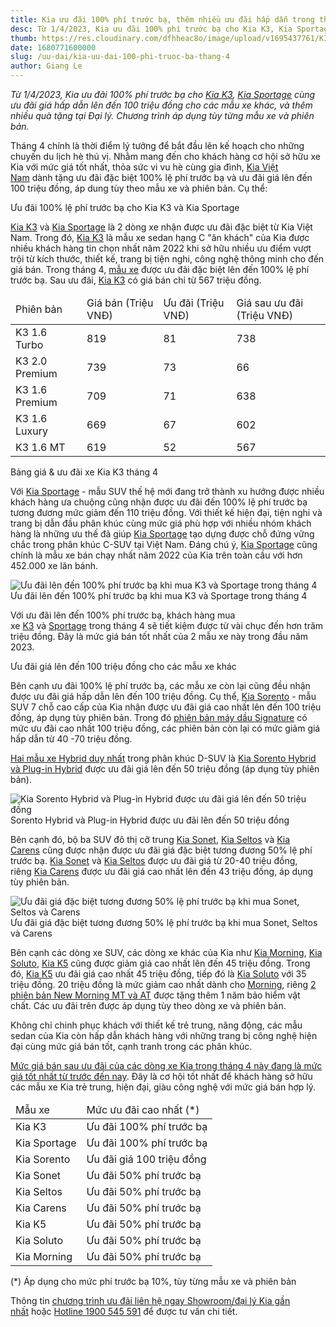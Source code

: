 ```yaml
---
title: Kia ưu đãi 100% phí trước bạ, thêm nhiều ưu đãi hấp dẫn trong tháng 4
desc: Từ 1/4/2023, Kia ưu đãi 100% phí trước bạ cho Kia K3, Kia Sportage cùng ưu đãi giá hấp dẫn lên đến 100 triệu đồng cho các mẫu xe khác, và thêm nhiều quà tặng tại Đại lý. Chương trình áp dụng tùy từng mẫu xe và phiên bản.
thumb: https://res.cloudinary.com/dfhheac8o/image/upload/v1695437761/KIA/KIA%20Posts/kia-uu-dai-thang-4-thumb_ivavfc.webp
date: 1680771600000
slug: /uu-dai/kia-uu-dai-100-phi-truoc-ba-thang-4
author: Giang Le
---
```


_Từ 1/4/2023, Kia ưu đãi 100% phí trước bạ cho [Kia K3](https://thenewk3.kiavietnam.com.vn/), [Kia Sportage](https://sportage.kiavietnam.com.vn/) cùng ưu đãi giá hấp dẫn lên đến 100 triệu đồng cho các mẫu xe khác, và thêm nhiều quà tặng tại Đại lý. Chương trình áp dụng tùy từng mẫu xe và phiên bản._

Tháng 4 chính là thời điểm lý tưởng để bắt đầu lên kế hoạch cho những chuyến du lịch hè thú vị. Nhằm mang đến cho khách hàng cơ hội sở hữu xe Kia với mức giá tốt nhất, thỏa sức vi vu hè cùng gia đình, [Kia Việt Nam](https://kiavietnam.com.vn/) dành tặng ưu đãi đặc biệt 100% lệ phí trước bạ và ưu đãi giá lên đến 100 triệu đồng, áp dung tùy theo mẫu xe và phiên bản. Cụ thể:

Ưu đãi 100% lệ phí trước bạ cho Kia K3 và Kia Sportage

[Kia K3](https://thenewk3.kiavietnam.com.vn/) và [Kia Sportage](https://sportage.kiavietnam.com.vn/) là 2 dòng xe nhận được ưu đãi đặc biệt từ Kia Việt Nam. Trong đó, [Kia K3](https://thenewk3.kiavietnam.com.vn/) là mẫu xe sedan hạng C "ăn khách" của Kia được nhiều khách hàng tin chọn nhất năm 2022 khi sở hữu nhiều ưu điểm vượt trội từ kích thước, thiết kế, trang bị tiện nghi, công nghệ thông minh cho đến giá bán. Trong tháng 4, [mẫu xe](https://thenewk3.kiavietnam.com.vn/) được ưu đãi đặc biệt lên đến 100% lệ phí trước bạ. Sau ưu đãi, [Kia K3](https://thenewk3.kiavietnam.com.vn/) có giá bán chỉ từ 567 triệu đồng.

<table>
  <thead>
    <tr>
      <td>Phiên bản</td>
      <td>Giá bán (Triệu VNĐ)</td>
      <td>Ưu đãi (Triệu VNĐ)</td>
      <td>Giá sau ưu đãi (Triệu VNĐ)</td>
    </tr>
  </thead>

  <tbody>
    <tr>
      <td>K3 1.6 Turbo</td>
      <td>819</td>
      <td>81</td>
      <td>738</td>
    </tr>
    <tr>
      <td>K3 2.0 Premium</td>
      <td>739</td>
      <td>73</td>
      <td>66</td>
    </tr>
    <tr>
      <td>K3 1.6 Premium</td>
      <td>709</td>
      <td>71</td>
      <td>638</td>
    </tr>
    <tr>
      <td>K3 1.6 Luxury</td>
      <td>669</td>
      <td>67</td>
      <td>602</td>
    </tr>
    <tr>
      <td>K3 1.6 MT</td>
      <td>619</td>
      <td>52</td>
      <td>567</td>
    </tr>
  </tbody>
</table>

<p class="table-title">Bảng giá & ưu đãi xe Kia K3 tháng 4</p>

Với [Kia Sportage](https://sportage.kiavietnam.com.vn/) - mẫu SUV thế hệ mới đang trở thành xu hướng được nhiều khách hàng ưa chuộng cũng nhận được ưu đãi đến 100% lệ phí trước bạ tương đương mức giảm đến 110 triệu đồng. Với thiết kế hiện đại, tiện nghi và trang bị dẫn đầu phân khúc cùng mức giá phù hợp với nhiều nhóm khách hàng là những ưu thế đã giúp [Kia Sportage](https://sportage.kiavietnam.com.vn/) tạo dựng được chỗ đứng vững chắc trong phân khúc C-SUV tại Việt Nam. Đáng chú ý, [Kia Sportage](https://sportage.kiavietnam.com.vn/) cũng chính là mẫu xe bán chạy nhất năm 2022 của Kia trên toàn cầu với hơn 452.000 xe lăn bánh.

<div class="post-img-wrapper" style={{aspectRatio:1.776}}>
<Image src="https://res.cloudinary.com/dfhheac8o/image/upload/v1695355841/KIA/KIA%20Posts/kia-uu-dai-thang-4-100-phan-tram-phi-truoc-ba_fwflzw.webp" alt="Ưu đãi lên đến 100% phí trước bạ khi mua K3 và Sportage trong tháng 4" fill={true} />
<span class="post-img-title">Ưu đãi lên đến 100% phí trước bạ khi mua K3 và Sportage trong tháng 4</span>
</div>

Với ưu đãi lên đến 100% phí trước bạ, khách hàng mua xe [K3](https://thenewk3.kiavietnam.com.vn/) và [Sportage](https://sportage.kiavietnam.com.vn/) trong tháng 4 sẽ tiết kiệm được từ vài chục đến hơn trăm triệu đồng. Đây là mức giá bán tốt nhất của 2 mẫu xe này trong đầu năm 2023.

Ưu đãi giá lên đến 100 triệu đồng cho các mẫu xe khác

Bên cạnh ưu đãi 100% lệ phí trước bạ, các mẫu xe còn lại cũng đều nhận được ưu đãi giá hấp dẫn lên đến 100 triệu đồng. Cụ thể, [Kia Sorento](https://sorento.kiavietnam.com.vn/) - mẫu SUV 7 chỗ cao cấp của Kia nhận được ưu đãi giá cao nhất lên đến 100 triệu đồng, áp dụng tùy phiên bản. Trong đó [phiên bản máy dầu Signature](https://sorento.kiavietnam.com.vn/) có mức ưu đãi cao nhất 100 triệu đồng, các phiên bản còn lại có mức giảm giá hấp dẫn từ 40 -70 triệu đồng.

[Hai mẫu xe Hybrid duy nhất](https://sorentohybrid.kiavietnam.com.vn/) trong phân khúc D-SUV là [Kia Sorento Hybrid và Plug-in Hybrid](https://sorentohybrid.kiavietnam.com.vn/) được ưu đãi giá lên đến 50 triệu đồng (áp dụng tùy phiên bản).

<div class="post-img-wrapper" style={{aspectRatio:1.776}}>
<Image src="https://res.cloudinary.com/dfhheac8o/image/upload/v1695355842/KIA/KIA%20Posts/kia-uu-dai-thang-4-100-trieu-dong-cho-suv_hmyace.webp" alt=" Kia Sorento Hybrid và Plug-in Hybrid được ưu đãi giá lên đến 50 triệu đồng" fill={true} />
<span class="post-img-title">Sorento Hybrid và Plug-in Hybrid được ưu đãi lên đến 50 triệu đồng</span>
</div>

Bên cạnh đó, bộ ba SUV đô thị cỡ trung [Kia Sonet](https://seltossonet.kiavietnam.com.vn/kia-sonet), [Kia Seltos](https://seltos.kiavietnam.com.vn/) và [Kia Carens](https://carens.kiavietnam.com.vn/) cũng được nhận được ưu đãi giá đặc biệt tương đương 50% lệ phí trước bạ. [Kia Sonet](https://seltossonet.kiavietnam.com.vn/kia-sonet) và [Kia Seltos](https://seltos.kiavietnam.com.vn/) được ưu đãi giá từ 20-40 triệu đồng, riêng [Kia Carens](https://carens.kiavietnam.com.vn/) được ưu đãi giá cao nhất lên đến 43 triệu đồng, áp dụng tùy phiên bản.

<div class="post-img-wrapper" style={{aspectRatio:1.776}}>
<Image src="https://res.cloudinary.com/dfhheac8o/image/upload/v1695355845/KIA/KIA%20Posts/kia-uu-dai-thang-4-50-phan-tram-phi-truoc-ba_jzdboe.webp" alt="Ưu đãi giá đặc biệt tương đương 50% lệ phí trước bạ khi mua Sonet, Seltos và Carens" fill={true} />
<span class="post-img-title">Ưu đãi giá đặc biệt tương đương 50% lệ phí trước bạ khi mua Sonet, Seltos và Carens</span>
</div>

Bên cạnh các dòng xe SUV, các dòng xe khác của Kia như [Kia Morning](https://kiavietnam.com.vn/chi-tiet-san-pham/morning), [Kia Soluto](https://kiavietnam.com.vn/chi-tiet-san-pham/soluto), [Kia K5](https://k3k5.kiavietnam.com.vn/k5) cũng được giảm giá cao nhất lên đến 45 triệu đồng. Trong đó, [Kia K5](https://k3k5.kiavietnam.com.vn/k5) ưu đãi giá cao nhất 45 triệu đồng, tiếp đó là [Kia Soluto](https://kiavietnam.com.vn/chi-tiet-san-pham/soluto) với 35 triệu đồng. 20 triệu đồng là mức giảm cao nhất dành cho [Morning](https://kiavietnam.com.vn/chi-tiet-san-pham/morning), riêng [2 phiên bản New Morning MT và AT](https://newmorning.kiavietnam.com.vn/) được tặng thêm 1 năm bảo hiểm vật chất. Các ưu đãi trên được áp dụng tùy theo dòng xe và phiên bản.

Không chỉ chinh phục khách với thiết kế trẻ trung, năng động, các mẫu sedan của Kia còn hấp dẫn khách hàng với những trang bị công nghệ hiện đại cùng mức giá bán tốt, cạnh tranh trong các phân khúc.

[Mức giá bán sau ưu đãi của các dòng xe Kia trong tháng 4 này đang là mức giá tốt nhất từ trước đến nay](https://kiavietnam.com.vn/tin-tuc/chi-tiet/kia-uu-dai-100-phi-truoc-ba-them-nhieu-uu-dai-hap-dan-trong-thang-4). Đây là cơ hội tốt nhất để khách hàng sở hữu các mẫu xe Kia trẻ trung, hiện đại, giàu công nghệ với mức giá bán hợp lý.

<table>
  <thead>
    <tr>
      <td>Mẫu xe</td>
      <td>Mức ưu đãi cao nhất (*)</td>
    </tr>
  </thead>

  <tbody>
    <tr>
      <td>Kia K3</td>
      <td>Ưu đãi 100% phí trước bạ</td>
    </tr>
    <tr>
      <td>Kia Sportage</td>
      <td>Ưu đãi 100% phí trước bạ</td>
    </tr>
    <tr>
      <td>Kia Sorento</td>
      <td>Ưu đãi giá 100 triệu đồng</td>
    </tr>
    <tr>
      <td>Kia Sonet</td>
      <td>Ưu đãi 50% phí trước bạ</td>
    </tr>
     <tr>
      <td>Kia Seltos</td>
      <td>Ưu đãi 50% phí trước bạ</td>
    </tr>
     <tr>
      <td>Kia Carens</td>
      <td>Ưu đãi 50% phí trước bạ</td>
    </tr>
    <tr>
      <td>Kia K5</td>
      <td>Ưu đãi 50% phí trước bạ</td>
    </tr>
    <tr>
      <td>Kia Soluto</td>
      <td>Ưu đãi 50% phí trước bạ</td>
    </tr>
     <tr>
      <td>Kia Morning</td>
      <td>Ưu đãi 50% phí trước bạ</td>
    </tr>
  </tbody>
</table>

<p class="table-title">(*) Áp dụng cho mức phí trước bạ 10%, tùy từng mẫu xe và phiên bản</p>

Thông tin [chương trình ưu đãi liên hệ ngay Showroom/đại lý Kia gần nhất](https://kiavietnam.com.vn/lien-he) hoặc [Hotline 1900 545 591](https://kiavietnam.com.vn/lien-he) để được tư vấn chi tiết.
